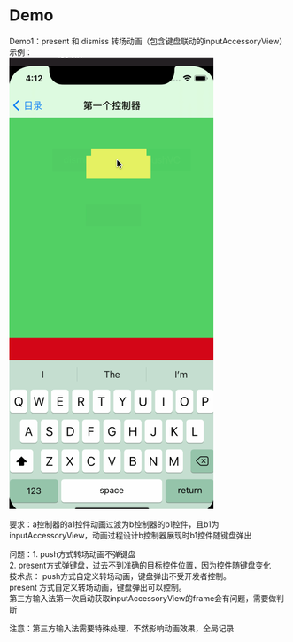# Demo

Demo1：present 和 dismiss 转场动画（包含键盘联动的inputAccessoryView）  
示例：  
![img](https://github.com/weexiaoqiang1987/Demo/blob/main/images-folder/transitionn.gif)   

要求：a控制器的a1控件动画过渡为b控制器的b1控件，且b1为inputAccessoryView，动画过程设计b控制器展现时b1控件随键盘弹出  
  
问题：1. push方式转场动画不弹键盘  
            2. present方式弹键盘，过去不到准确的目标控件位置，因为控件随键盘变化  
技术点：
push方式自定义转场动画，键盘弹出不受开发者控制。  
present 方式自定义转场动画，键盘弹出可以控制。  
第三方输入法第一次启动获取inputAccessoryView的frame会有问题，需要做判断  
  
注意：第三方输入法需要特殊处理，不然影响动画效果，全局记录  

